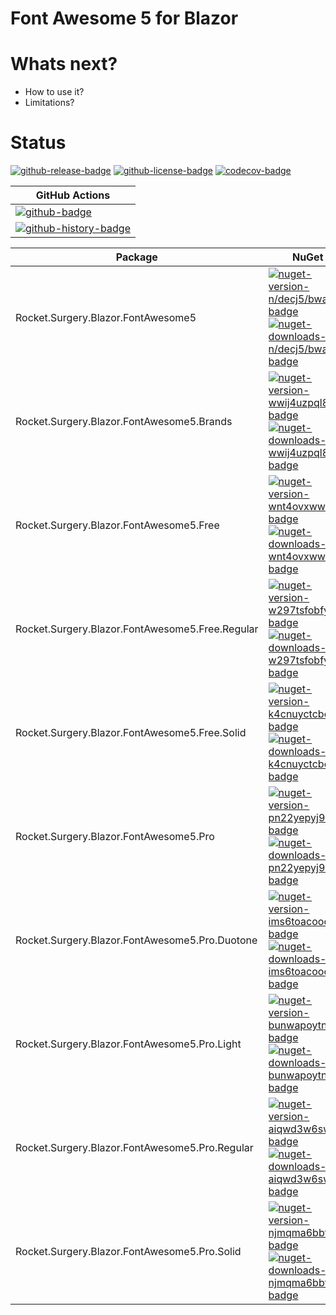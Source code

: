 # Font Awesome 5 for Blazor

# Whats next?

-   How to use it?
-   Limitations?

# Status

<!-- badges -->
[![github-release-badge]][github-release]
[![github-license-badge]][github-license]
[![codecov-badge]][codecov]
<!-- badges -->

<!-- history badges -->
| GitHub Actions |
| -------------- |
| [![github-badge]][github] |
| [![github-history-badge]][github] |
<!-- history badges -->

<!-- nuget packages -->
| Package | NuGet |
| ------- | ----- |
| Rocket.Surgery.Blazor.FontAwesome5 | [![nuget-version-n/decj5/bwaa-badge]![nuget-downloads-n/decj5/bwaa-badge]][nuget-n/decj5/bwaa] |
| Rocket.Surgery.Blazor.FontAwesome5.Brands | [![nuget-version-wwij4uzpql8g-badge]![nuget-downloads-wwij4uzpql8g-badge]][nuget-wwij4uzpql8g] |
| Rocket.Surgery.Blazor.FontAwesome5.Free | [![nuget-version-wnt4ovxwwika-badge]![nuget-downloads-wnt4ovxwwika-badge]][nuget-wnt4ovxwwika] |
| Rocket.Surgery.Blazor.FontAwesome5.Free.Regular | [![nuget-version-w297tsfobfya-badge]![nuget-downloads-w297tsfobfya-badge]][nuget-w297tsfobfya] |
| Rocket.Surgery.Blazor.FontAwesome5.Free.Solid | [![nuget-version-k4cnuyctcboa-badge]![nuget-downloads-k4cnuyctcboa-badge]][nuget-k4cnuyctcboa] |
| Rocket.Surgery.Blazor.FontAwesome5.Pro | [![nuget-version-pn22yepyj9cq-badge]![nuget-downloads-pn22yepyj9cq-badge]][nuget-pn22yepyj9cq] |
| Rocket.Surgery.Blazor.FontAwesome5.Pro.Duotone | [![nuget-version-ims6toacooca-badge]![nuget-downloads-ims6toacooca-badge]][nuget-ims6toacooca] |
| Rocket.Surgery.Blazor.FontAwesome5.Pro.Light | [![nuget-version-bunwapoytnsg-badge]![nuget-downloads-bunwapoytnsg-badge]][nuget-bunwapoytnsg] |
| Rocket.Surgery.Blazor.FontAwesome5.Pro.Regular | [![nuget-version-aiqwd3w6swfg-badge]![nuget-downloads-aiqwd3w6swfg-badge]][nuget-aiqwd3w6swfg] |
| Rocket.Surgery.Blazor.FontAwesome5.Pro.Solid | [![nuget-version-njmqma6bbt/a-badge]![nuget-downloads-njmqma6bbt/a-badge]][nuget-njmqma6bbt/a] |
<!-- nuget packages -->

<!-- generated references -->
[github-release]: https://github.com/RocketSurgeonsGuild/Blazor.FontAwesome5/releases/latest
[github-release-badge]: https://img.shields.io/github/release/RocketSurgeonsGuild/Blazor.FontAwesome5.svg?logo=github&style=flat "Latest Release"
[github-license]: https://github.com/RocketSurgeonsGuild/Blazor.FontAwesome5/blob/master/LICENSE
[github-license-badge]: https://img.shields.io/github/license/RocketSurgeonsGuild/Blazor.FontAwesome5.svg?style=flat "License"
[codecov]: https://codecov.io/gh/RocketSurgeonsGuild/Blazor.FontAwesome5
[codecov-badge]: https://img.shields.io/codecov/c/github/RocketSurgeonsGuild/Blazor.FontAwesome5.svg?color=E03997&label=codecov&logo=codecov&logoColor=E03997&style=flat "Code Coverage"
[github]: https://github.com/RocketSurgeonsGuild/Blazor.FontAwesome5/actions?query=workflow%3Aci
[github-badge]: https://img.shields.io/github/workflow/status/RocketSurgeonsGuild/Blazor.FontAwesome5/ci.svg?label=github&logo=github&color=b845fc&logoColor=b845fc&style=flat "GitHub Actions Status"
[github-history-badge]: https://buildstats.info/github/chart/RocketSurgeonsGuild/Blazor.FontAwesome5?includeBuildsFromPullRequest=false "GitHub Actions History"
[nuget-n/decj5/bwaa]: https://www.nuget.org/packages/Rocket.Surgery.Blazor.FontAwesome5/
[nuget-version-n/decj5/bwaa-badge]: https://img.shields.io/nuget/v/Rocket.Surgery.Blazor.FontAwesome5.svg?color=004880&logo=nuget&style=flat-square "NuGet Version"
[nuget-downloads-n/decj5/bwaa-badge]: https://img.shields.io/nuget/dt/Rocket.Surgery.Blazor.FontAwesome5.svg?color=004880&logo=nuget&style=flat-square "NuGet Downloads"
[nuget-wwij4uzpql8g]: https://www.nuget.org/packages/Rocket.Surgery.Blazor.FontAwesome5.Brands/
[nuget-version-wwij4uzpql8g-badge]: https://img.shields.io/nuget/v/Rocket.Surgery.Blazor.FontAwesome5.Brands.svg?color=004880&logo=nuget&style=flat-square "NuGet Version"
[nuget-downloads-wwij4uzpql8g-badge]: https://img.shields.io/nuget/dt/Rocket.Surgery.Blazor.FontAwesome5.Brands.svg?color=004880&logo=nuget&style=flat-square "NuGet Downloads"
[nuget-wnt4ovxwwika]: https://www.nuget.org/packages/Rocket.Surgery.Blazor.FontAwesome5.Free/
[nuget-version-wnt4ovxwwika-badge]: https://img.shields.io/nuget/v/Rocket.Surgery.Blazor.FontAwesome5.Free.svg?color=004880&logo=nuget&style=flat-square "NuGet Version"
[nuget-downloads-wnt4ovxwwika-badge]: https://img.shields.io/nuget/dt/Rocket.Surgery.Blazor.FontAwesome5.Free.svg?color=004880&logo=nuget&style=flat-square "NuGet Downloads"
[nuget-w297tsfobfya]: https://www.nuget.org/packages/Rocket.Surgery.Blazor.FontAwesome5.Free.Regular/
[nuget-version-w297tsfobfya-badge]: https://img.shields.io/nuget/v/Rocket.Surgery.Blazor.FontAwesome5.Free.Regular.svg?color=004880&logo=nuget&style=flat-square "NuGet Version"
[nuget-downloads-w297tsfobfya-badge]: https://img.shields.io/nuget/dt/Rocket.Surgery.Blazor.FontAwesome5.Free.Regular.svg?color=004880&logo=nuget&style=flat-square "NuGet Downloads"
[nuget-k4cnuyctcboa]: https://www.nuget.org/packages/Rocket.Surgery.Blazor.FontAwesome5.Free.Solid/
[nuget-version-k4cnuyctcboa-badge]: https://img.shields.io/nuget/v/Rocket.Surgery.Blazor.FontAwesome5.Free.Solid.svg?color=004880&logo=nuget&style=flat-square "NuGet Version"
[nuget-downloads-k4cnuyctcboa-badge]: https://img.shields.io/nuget/dt/Rocket.Surgery.Blazor.FontAwesome5.Free.Solid.svg?color=004880&logo=nuget&style=flat-square "NuGet Downloads"
[nuget-pn22yepyj9cq]: https://www.nuget.org/packages/Rocket.Surgery.Blazor.FontAwesome5.Pro/
[nuget-version-pn22yepyj9cq-badge]: https://img.shields.io/nuget/v/Rocket.Surgery.Blazor.FontAwesome5.Pro.svg?color=004880&logo=nuget&style=flat-square "NuGet Version"
[nuget-downloads-pn22yepyj9cq-badge]: https://img.shields.io/nuget/dt/Rocket.Surgery.Blazor.FontAwesome5.Pro.svg?color=004880&logo=nuget&style=flat-square "NuGet Downloads"
[nuget-ims6toacooca]: https://www.nuget.org/packages/Rocket.Surgery.Blazor.FontAwesome5.Pro.Duotone/
[nuget-version-ims6toacooca-badge]: https://img.shields.io/nuget/v/Rocket.Surgery.Blazor.FontAwesome5.Pro.Duotone.svg?color=004880&logo=nuget&style=flat-square "NuGet Version"
[nuget-downloads-ims6toacooca-badge]: https://img.shields.io/nuget/dt/Rocket.Surgery.Blazor.FontAwesome5.Pro.Duotone.svg?color=004880&logo=nuget&style=flat-square "NuGet Downloads"
[nuget-bunwapoytnsg]: https://www.nuget.org/packages/Rocket.Surgery.Blazor.FontAwesome5.Pro.Light/
[nuget-version-bunwapoytnsg-badge]: https://img.shields.io/nuget/v/Rocket.Surgery.Blazor.FontAwesome5.Pro.Light.svg?color=004880&logo=nuget&style=flat-square "NuGet Version"
[nuget-downloads-bunwapoytnsg-badge]: https://img.shields.io/nuget/dt/Rocket.Surgery.Blazor.FontAwesome5.Pro.Light.svg?color=004880&logo=nuget&style=flat-square "NuGet Downloads"
[nuget-aiqwd3w6swfg]: https://www.nuget.org/packages/Rocket.Surgery.Blazor.FontAwesome5.Pro.Regular/
[nuget-version-aiqwd3w6swfg-badge]: https://img.shields.io/nuget/v/Rocket.Surgery.Blazor.FontAwesome5.Pro.Regular.svg?color=004880&logo=nuget&style=flat-square "NuGet Version"
[nuget-downloads-aiqwd3w6swfg-badge]: https://img.shields.io/nuget/dt/Rocket.Surgery.Blazor.FontAwesome5.Pro.Regular.svg?color=004880&logo=nuget&style=flat-square "NuGet Downloads"
[nuget-njmqma6bbt/a]: https://www.nuget.org/packages/Rocket.Surgery.Blazor.FontAwesome5.Pro.Solid/
[nuget-version-njmqma6bbt/a-badge]: https://img.shields.io/nuget/v/Rocket.Surgery.Blazor.FontAwesome5.Pro.Solid.svg?color=004880&logo=nuget&style=flat-square "NuGet Version"
[nuget-downloads-njmqma6bbt/a-badge]: https://img.shields.io/nuget/dt/Rocket.Surgery.Blazor.FontAwesome5.Pro.Solid.svg?color=004880&logo=nuget&style=flat-square "NuGet Downloads"
<!-- generated references -->

<!-- nuke-data
github:
  owner: RocketSurgeonsGuild
  repository: Blazor.FontAwesome5
-->
